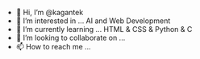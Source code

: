 - 👋 Hi, I’m @kagantek
- 👀 I’m interested in ... AI and Web Development
- 🌱 I’m currently learning ... HTML & CSS & Python & C
- 💞️ I’m looking to collaborate on ...
- 📫 How to reach me ...

<!---
kagantek/kagantek is a ✨ special ✨ repository because its `README.md` (this file) appears on your GitHub profile.
You can click the Preview link to take a look at your changes.
--->
